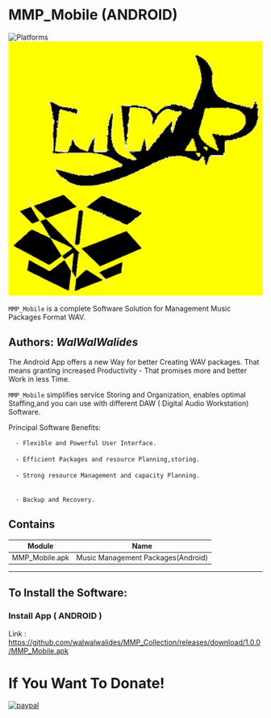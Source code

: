 # MMP_Mobile (ANDROID)
![Platforms](https://img.shields.io/badge/Supported%20platforms-Win32%20and%20Win64-red.svg)
![](MMP_Mobile.png)

`MMP_Mobile` is a complete Software Solution for Management Music Packages Format WAV.


**Authors:**  *WalWalWalides*
------

The Android App offers a new Way for better Creating WAV packages. That means granting increased Productivity - That promises more and better Work in less Time.

`MMP_Mobile` simplifies service Storing and Organization, enables optimal Staffing,and you can use with different DAW ( Digital Audio Workstation) Software.




Principal Software Benefits:

      - Flexible and Powerful User Interface.

      - Efficient Packages and resource Planning,storing.

      - Strong resource Management and capacity Planning.
      
      
      - Backup and Recovery.


    
    


## Contains

| Module | Name | 
| --- | --- |
|MMP_Mobile.apk|Music Management Packages(Android) |


------

## To Install the Software:

### Install App ( ANDROID ) 

Link : https://github.com/walwalwalides/MMP_Collection/releases/download/1.0.0/MMP_Mobile.apk


# If You Want To Donate!

[![paypal](https://www.paypalobjects.com/en_US/i/btn/btn_donateCC_LG.gif)](https://www.paypal.com/cgi-bin/webscr?cmd=_s-xclick&hosted_button_id=Y79F36A9BGLHS&source=url)


